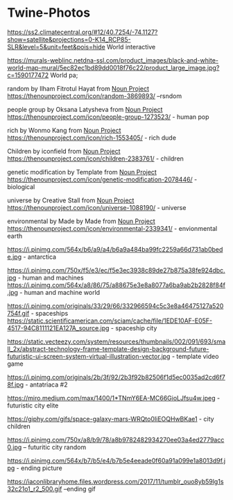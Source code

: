 # Twine-Photos
https://ss2.climatecentral.org/#12/40.7254/-74.1127?show=satellite&projections=0-K14_RCP85-SLR&level=5&unit=feet&pois=hide
World interactive 

https://murals-weblinc.netdna-ssl.com/product_images/black-and-white-world-map-mural/5ec82ec1bd89dd0018f76c22/product_large_image.jpg?c=1590177472
World pa; 



random by Ilham Fitrotul Hayat from <a href="https://thenounproject.com/browse/icons/term/random/" target="_blank" title="random Icons">Noun Project</a> 
https://thenounproject.com/icon/random-3869893/ –rsndom

people group by Oksana Latysheva from <a href="https://thenounproject.com/browse/icons/term/people-group/" target="_blank" title="people group Icons">Noun Project</a>
https://thenounproject.com/icon/people-group-1273523/ - human pop


rich by Wonmo Kang from <a href="https://thenounproject.com/browse/icons/term/rich/" target="_blank" title="rich Icons">Noun Project</a> 
https://thenounproject.com/icon/rich-1553405/ - rich dude

Children by iconfield from <a href="https://thenounproject.com/browse/icons/term/children/" target="_blank" title="Children Icons">Noun Project</a> 
https://thenounproject.com/icon/children-2383761/ - children 

genetic modification by Template from <a href="https://thenounproject.com/browse/icons/term/genetic-modification/" target="_blank" title="genetic modification Icons">Noun Project</a> 
https://thenounproject.com/icon/genetic-modification-2078446/ - biological 

universe by Creative Stall from <a href="https://thenounproject.com/browse/icons/term/universe/" target="_blank" title="universe Icons">Noun Project</a>
https://thenounproject.com/icon/universe-1088190/ - universe

environmental by Made by Made from <a href="https://thenounproject.com/browse/icons/term/environmental/" target="_blank" title="environmental Icons">Noun Project</a> 
https://thenounproject.com/icon/environmental-2339341/ - envionmental earth


https://i.pinimg.com/564x/b6/a9/a4/b6a9a484ba99fc2259a66d731ab0bede.jpg - antarctica


https://i.pinimg.com/750x/f5/e3/ec/f5e3ec3938c89de27b875a38fe924dbc.jpg  - human and machines
https://i.pinimg.com/564x/a8/86/75/a88675e3e8a8077a6ba9ab2b2828f84f.jpg - human and machine world

https://i.pinimg.com/originals/33/29/66/332966594c5c3e8a46475127a520754f.gif - spaceships
https://static.scientificamerican.com/sciam/cache/file/1EDE10AF-E05F-4517-94C8111121EA127A_source.jpg - spaceship city 


https://static.vecteezy.com/system/resources/thumbnails/002/091/693/small_2x/abstract-technology-frame-template-design-background-future-futuristic-ui-screen-system-virtual-illustration-vector.jpg - template video game


https://i.pinimg.com/originals/2b/3f/92/2b3f92b82506f1d5ec0035ad2cd6f78f.jpg - antatriaca #2

https://miro.medium.com/max/1400/1*TNmY6EA-MC66GioLJfsu4w.jpeg - futuristic city elite 


https://giphy.com/gifs/space-galaxy-mars-WRQto0IiEOQHwBKae1 - city children 

https://i.pinimg.com/750x/a8/b9/78/a8b9782482934270ee03a4ed2779acc0.jpg – futuritic city random 


https://i.pinimg.com/564x/b7/b5/e4/b7b5e4eeade0f60a91a099e1a8013d9f.jpg - ending picture

https://iaconlibraryhome.files.wordpress.com/2017/11/tumblr_ouo8yb59lg1s32c21o1_r2_500.gif –ending gif  

